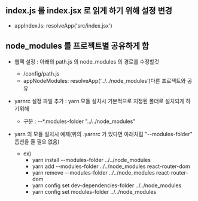 ## index.js 를 index.jsx 로 읽게 하기 위해 설정 변경

-   appIndexJs: resolveApp('src/index.jsx')

## node_modules 를 프로젝트별 공유하게 함

-   웹팩 설정 : 아래의 path.js 의 node_modules 의 경로를 수정할것

    -   /config/path.js
    -   appNodeModules: resolveApp('../../node_modules')다른 프로젝트와 공유

-   yarnrc 설정 파일 추가 : yarn 모듈 설치시 기본적으로 지정된 폴더로 설치되게 하기위해

    -   구문 : --\*.modules-folder "../../node_modules"

-   yarn 의 모듈 설치시 예제(위의 .yarnrc 가 있다면 아래처럼 "--modules-folder" 옵션을 줄 필요 없음)
    -   ex)
        -   yarn install --modules-folder ../../node_modules
        -   yarn add --modules-folder ../../node_modules react-router-dom
        -   yarn remove --modules-folder ../../node_modules react-router-dom
        -   yarn config set dev-dependencies-folder ../../node_modules
        -   yarn config set modules-folder ../../node_modules
